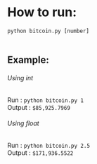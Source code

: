 <h1> How to run: </h1>
<code>python bitcoin.py [number]</code>
<br>
<br>
<h2>Example:</h2>
<h6>Using int</h6>
Run     : <code>python bitcoin.py 1</code><br>
Output  : <code>$85,925.7969</code><br>

<h6>Using float</h6>
Run     : <code>python bitcoin.py 2.5</code><br>
Output  : <code>$171,936.5522</code><br>
